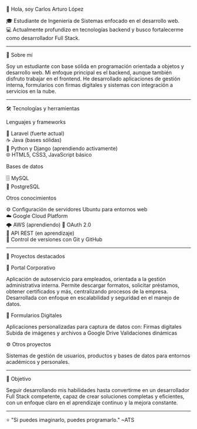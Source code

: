 👋 Hola, soy Carlos Arturo López

🎓 Estudiante de Ingeniería de Sistemas enfocado en el desarrollo web.  
💻 Actualmente profundizo en tecnologías backend y busco fortalecerme como desarrollador Full Stack.

---

🧠 Sobre mí

Soy un estudiante con base sólida en programación orientada a objetos y desarrollo web.
Mi enfoque principal es el backend, aunque también disfruto trabajar en el frontend.
He desarrollado aplicaciones de gestión interna, formularios con firmas digitales y sistemas con integración a servicios en la nube.

---

🛠️ Tecnologías y herramientas

Lenguajes y frameworks

🧩 Laravel (fuerte actual)  
☕ Java (bases sólidas)  
🐍 Python y Django (aprendiendo activamente)  
🌐 HTML5, CSS3, JavaScript básico

Bases de datos

🗄️ MySQL  
🐘 PostgreSQL

Otros conocimientos

⚙️ Configuración de servidores Ubuntu para entornos web  
☁️ Google Cloud Platform  
🌩️ AWS (aprendiendo)
🔐 OAuth 2.0  
🔄 API REST (en aprendizaje)  
🧭 Control de versiones con Git y GitHub  

---

🚀 Proyectos destacados  

🏢 Portal Corporativo

Aplicación de autoservicio para empleados, orientada a la gestión administrativa interna.
Permite descargar formatos, solicitar préstamos, obtener certificados y más, centralizando procesos de la empresa.
Desarrollada con enfoque en escalabilidad y seguridad en el manejo de datos.

🧾 Formularios Digitales

Aplicaciones personalizadas para captura de datos con:
Firmas digitales
Subida de imágenes y archivos a Google Drive
Validaciones dinámicas

⚙️ Otros proyectos

Sistemas de gestión de usuarios, productos y bases de datos para entornos académicos y personales.

---

🎯 Objetivo

Seguir desarrollando mis habilidades hasta convertirme en un desarrollador Full Stack competente, capaz de crear soluciones completas y eficientes, con un enfoque claro en el aprendizaje continuo y la mejora constante.

---

⭐ "Si puedes imaginarlo, puedes programarlo." ~ATS
